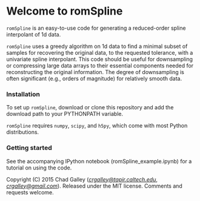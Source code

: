# Welcome to romSpline #

`romSpline` is an easy-to-use code for generating a reduced-order spline 
interpolant of 1d data.

`romSpline` uses a greedy algorithm on 1d data to find a minimal subset of 
samples for recovering the original data, to the requested tolerance, with 
a univariate spline interpolant. This code should be useful for downsampling 
or compressing large data arrays to their essential components needed for 
reconstructing the original information. The degree of downsampling is 
often significant (e.g., orders of magnitude) for relatively smooth data.


### Installation ###

To set up `romSpline`, download or clone this repository and add the download 
path to your PYTHONPATH variable.

`romSpline` requires `numpy`, `scipy`, and `h5py`, which come with most Python
distributions.


### Getting started ###

See the accompanying IPython notebook (romSpline_example.ipynb) for a 
tutorial on using the code.


Copyright (C) 2015 Chad Galley (*crgalley@tapir.caltech.edu*, *crgalley@gmail.com*). 
Released under the MIT license.
Comments and requests welcome.